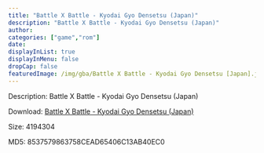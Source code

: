 ```yaml
---
title: "Battle X Battle - Kyodai Gyo Densetsu (Japan)"
description: "Battle X Battle - Kyodai Gyo Densetsu (Japan)"
author: 
categories: ["game","rom"]
date: 
displayInList: true
displayInMenu: false
dropCap: false
featuredImage: /img/gba/Battle X Battle - Kyodai Gyo Densetsu [Japan].jpg
---
```


Description: Battle X Battle - Kyodai Gyo Densetsu (Japan)

Download: <a style="text-decoration:underline;" href="https://mega.nz/#!bfIERKQb!Ut4mgBGPjnrUPub_fbDBMwgsywargdoYV6TVG_UW3Jk" target = "_blank" rel = "nofollow" > Battle X Battle - Kyodai Gyo Densetsu (Japan)</a>

Size: 4194304

MD5: 8537579863758CEAD65406C13AB40EC0

